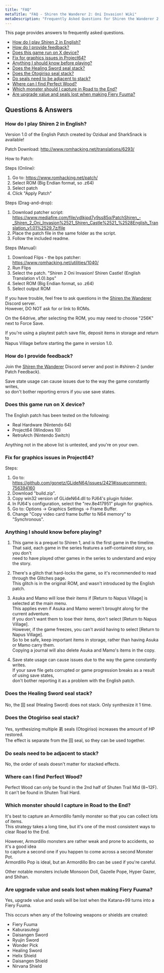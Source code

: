 ```yaml
---
title: "FAQ"
metaTitle: "FAQ - Shiren the Wanderer 2: Oni Invasion! Wiki"
metaDescription: "Frequently Asked Questions for Shiren the Wanderer 2: Oni Invasion!"
---
```


This page provides answers to frequently asked questions.

<ul class="quickLinksUL">
  <li><a href="#how-do-i-play-shiren-2-in-english?">How do I play Shiren 2 in English?</a></li>
  <li><a href="#how-do-i-provide-feedback?">How do I provide feedback?</a></li>
  <li><a href="#does-this-game-run-on-x-device?">Does this game run on X device?</a></li>
  <li><a href="#fix-for-graphics-issues-in-project64?">Fix for graphics issues in Project64?</a></li>
  <li><a href="#anything-i-should-know-before-playing?">Anything I should know before playing?</a></li>
  <li><a href="#does-the-healing-sword-seal-stack?">Does the Healing Sword seal stack?</a></li>
  <li><a href="#does-the-otogiriso-seal-stack?">Does the Otogiriso seal stack?</a></li>
  <li><a href="#do-seals-need-to-be-adjacent-to-stack?">Do seals need to be adjacent to stack?</a></li>
  <li><a href="#where-can-i-find-perfect-wood?">Where can I find Perfect Wood?</a></li>
  <li><a href="#which-monster-should-i-capture-in-road-to-the-end?">Which monster should I capture in Road to the End?</a></li>
  <li><a href="#are-upgrade-value-and-seals-lost-when-making-fiery-fuuma?">Are upgrade value and seals lost when making Fiery Fuuma?</a></li>
</ul>

## Questions & Answers

### How do I play Shiren 2 in English?

Version 1.0 of the English Patch created by Ozidual and SharkSnack is available!

Patch Download: http://www.romhacking.net/translations/6293/

How to Patch:

Steps (Online):
1. Go to: https://www.romhacking.net/patch/
2. Select ROM (Big Endian format, so .z64)
3. Select patch
4. Click "Apply Patch"

Steps (Drag-and-drop):
1. Download patcher script: https://www.mediafire.com/file/vdlkjpd7y9ss85q/PatchShiren_-_Shiren_2_Oni_Invasion%2521_Shiren_Castle%2521_%2528English_Translation_v1.01%2529.7z/file
2. Place the patch file in the same folder as the script.
3. Follow the included readme.

Steps (Manual):
1. Download Flips - the bps patcher: https://www.romhacking.net/utilities/1040/
2. Run Flips
3. Select the patch. "Shiren 2 Oni Invasion! Shiren Castle! (English Translation v1.0).bps"
2. Select ROM (Big Endian format, so .z64)
3. Select output ROM

If you have trouble, feel free to ask questions in the <a href="https://discord.gg/5y7UDFc">Shiren the Wanderer</a> Discord server.<br/>
However, DO NOT ask for or link to ROMs.

On the 64drive, after selecting the ROM, you may need to choose "256K" next to Force Save.

If you're using a playtest patch save file, deposit items in storage and return to<br/>Napus Village before starting the game in version 1.0.

### How do I provide feedback?

Join the <a href="https://discord.gg/5y7UDFc">Shiren the Wanderer</a> Discord server and post in #shiren-2 (under Patch Feedback).

Save state usage can cause issues due to the way the game constantly writes,<br/>so don't bother reporting errors if you use save states.

### Does this game run on X device?

The English patch has been tested on the following:

- Real Hardware (Nintendo 64)
- Project64 (Windows 10)
- RetroArch (Nintendo Switch)

Anything not in the above list is untested, and you're on your own.

### Fix for graphics issues in Project64?

Steps:
1. Go to: https://github.com/gonetz/GLideN64/issues/2421#issuecomment-756394160
2. Download "build.zip".
3. Copy win32 version of GLideN64.dll to PJ64's plugin folder.
4. In PJ64's configuration, select the "rev.8e417951" plugin for graphics.
5. Go to: Options → Graphics Settings → Frame Buffer.
6. Change "Copy video card frame buffer to N64 memory" to "Synchronous".

### Anything I should know before playing?

1. This game is a prequel to Shiren 1, and is the first game in the timeline.<br/>That said, each game in the series features a self-contained story, so you don't<br/>need to have played other games in the series to understand and enjoy the story.

2. There's a glitch that hard-locks the game, so it's recommended to read through the Glitches page.<br/>This glitch is in the original ROM, and wasn't introduced by the English patch.

3. Asuka and Mamo will lose their items if [Return to Napus Village] is selected at the main menu.<br/>
This applies even if Asuka and Mamo weren't brought along for the current adventure.<br/>
If you don't want them to lose their items, don't select [Return to Napus Village].<br/>
However, if the game freezes, you can't avoid having to select [Return to Napus Village].<br/>
So to be safe, keep important items in storage, rather than having Asuka or Mamo carry them.<br/>
Copying a journal will also delete Asuka and Mamo's items in the copy.

4. Save state usage can cause issues due to the way the game constantly writes.<br/>If your save file gets corrupted or game progression breaks as a result of using save states,<br/>don't bother reporting it as a problem with the English patch.

### Does the Healing Sword seal stack?

No, the 回 seal (Healing Sword) does not stack. Only synthesize it 1 time.

### Does the Otogiriso seal stack?

Yes, synthesizing multiple 弟 seals (Otogiriso) increases the amount of HP restored.<br/>
The effect is separate from the 回 seal, so they can be used together.

### Do seals need to be adjacent to stack?

No, the order of seals doesn't matter for stacked effects.

### Where can I find Perfect Wood?

Perfect Wood can only be found in the 2nd half of Shuten Trail Mid (8\~12F).<br/>
It can't be found in Shuten Trail Hard.

### Which monster should I capture in Road to the End?

It's best to capture an Armordillo family monster so that you can collect lots of items.<br/>
This strategy takes a long time, but it's one of the most consistent ways to clear Road to the End.

However, Armordillo monsters are rather weak and prone to accidents, so it's a good idea<br/>to capture a second one if you happen to come across a second Monster Pot.<br/>
Armordillo Pop is ideal, but an Armordillo Bro can be used if you're careful.

Other notable monsters include Monsoon Doll, Gazelle Pope, Hyper Gazer, and Shihan.

### Are upgrade value and seals lost when making Fiery Fuuma?

Yes, upgrade value and seals will be lost when the Katana+99 turns into a Fiery Fuuma.

This occurs when any of the following weapons or shields are created:

- Fiery Fuuma
- Kaburasutegi
- Daisangen Sword
- Ryujin Sword
- Wonder Pick
- Healing Sword
- Helix Shield
- Daisangen Shield
- Nirvana Shield
